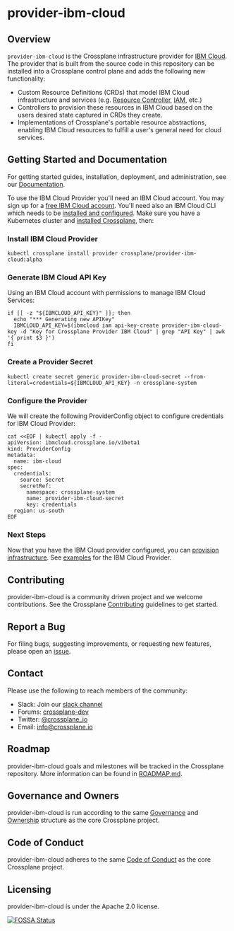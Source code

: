 # provider-ibm-cloud

## Overview

`provider-ibm-cloud` is the Crossplane infrastructure provider for [IBM Cloud](https://cloud.ibm.com). The provider that is built from the source
code in this repository can be installed into a Crossplane control plane and
adds the following new functionality:

* Custom Resource Definitions (CRDs) that model IBM Cloud infrastructure and services
  (e.g. [Resource Controller](https://cloud.ibm.com/apidocs/resource-controller/resource-controller), 
  [IAM](https://cloud.ibm.com/apidocs/iam-access-groups/), etc.)
* Controllers to provision these resources in IBM Cloud based on the users desired
  state captured in CRDs they create.
* Implementations of Crossplane's portable resource abstractions, enabling IBM Cloud
  resources to fulfill a user's general need for cloud services.

## Getting Started and Documentation

For getting started guides, installation, deployment, and administration, see
our [Documentation](https://crossplane.io/docs/latest).

To use the IBM Cloud Provider you'll need an IBM Cloud account. You may sign up 
for a [free IBM Cloud account](https://cloud.ibm.com/registration). You'll need also an IBM 
Cloud CLI which needs to be [installed and configured](https://cloud.ibm.com/docs/cli).
Make sure you have a Kubernetes cluster and [installed Crossplane](https://crossplane.io/docs/v0.14/getting-started/install-configure.html), then:

### Install IBM Cloud Provider

```shell
kubectl crossplane install provider crossplane/provider-ibm-cloud:alpha
```

### Generate IBM Cloud API Key

Using an IBM Cloud account with permissions to manage IBM Cloud Services:

```shell
if [[ -z "${IBMCLOUD_API_KEY}" ]]; then
  echo "*** Generating new APIKey"
  IBMCLOUD_API_KEY=$(ibmcloud iam api-key-create provider-ibm-cloud-key -d "Key for Crossplane Provider IBM Cloud" | grep "API Key" | awk '{ print $3 }')
fi
```

### Create a Provider Secret

```shell
kubectl create secret generic provider-ibm-cloud-secret --from-literal=credentials=${IBMCLOUD_API_KEY} -n crossplane-system
```

### Configure the Provider

We will create the following ProviderConfig object to configure credentials for IBM Cloud Provider:

```shell
cat <<EOF | kubectl apply -f -
apiVersion: ibmcloud.crossplane.io/v1beta1
kind: ProviderConfig
metadata:
  name: ibm-cloud
spec:
  credentials:
    source: Secret
    secretRef:
      namespace: crossplane-system
      name: provider-ibm-cloud-secret
      key: credentials
  region: us-south
EOF
```
### Next Steps

Now that you have the IBM Cloud provider configured, you can [provision infrastructure](https://crossplane.io/docs/v0.14/getting-started/provision-infrastructure.html). See [examples](examples) for the IBM Cloud Provider.

## Contributing

provider-ibm-cloud is a community driven project and we welcome contributions. See the
Crossplane [Contributing](https://github.com/crossplane/crossplane/blob/master/CONTRIBUTING.md)
guidelines to get started.

## Report a Bug

For filing bugs, suggesting improvements, or requesting new features, please
open an [issue](https://github.com/crossplane/provider-ibm-cloud/issues).

## Contact

Please use the following to reach members of the community:

* Slack: Join our [slack channel](https://slack.crossplane.io)
* Forums:
  [crossplane-dev](https://groups.google.com/forum/#!forum/crossplane-dev)
* Twitter: [@crossplane_io](https://twitter.com/crossplane_io)
* Email: [info@crossplane.io](mailto:info@crossplane.io)

## Roadmap

provider-ibm-cloud goals and milestones will be tracked in the Crossplane
repository. More information can be found in
[ROADMAP.md](https://github.com/crossplane/crossplane/blob/master/ROADMAP.md).

## Governance and Owners

provider-ibm-cloud is run according to the same
[Governance](https://github.com/crossplane/crossplane/blob/master/GOVERNANCE.md)
and [Ownership](https://github.com/crossplane/crossplane/blob/master/OWNERS.md)
structure as the core Crossplane project.

## Code of Conduct

provider-ibm-cloud adheres to the same [Code of
Conduct](https://github.com/crossplane/crossplane/blob/master/CODE_OF_CONDUCT.md)
as the core Crossplane project.

## Licensing

provider-ibm-cloud is under the Apache 2.0 license.

[![FOSSA
Status](https://app.fossa.io/api/projects/git%2Bgithub.com%2Fcrossplane-contrib/%2Fprovider-ibm-cloud.svg?type=large)](https://app.fossa.io/projects/git%2Bgithub.com%2Fcrossplane-contrib%2Fprovider-ibm-cloud?ref=badge_large)
